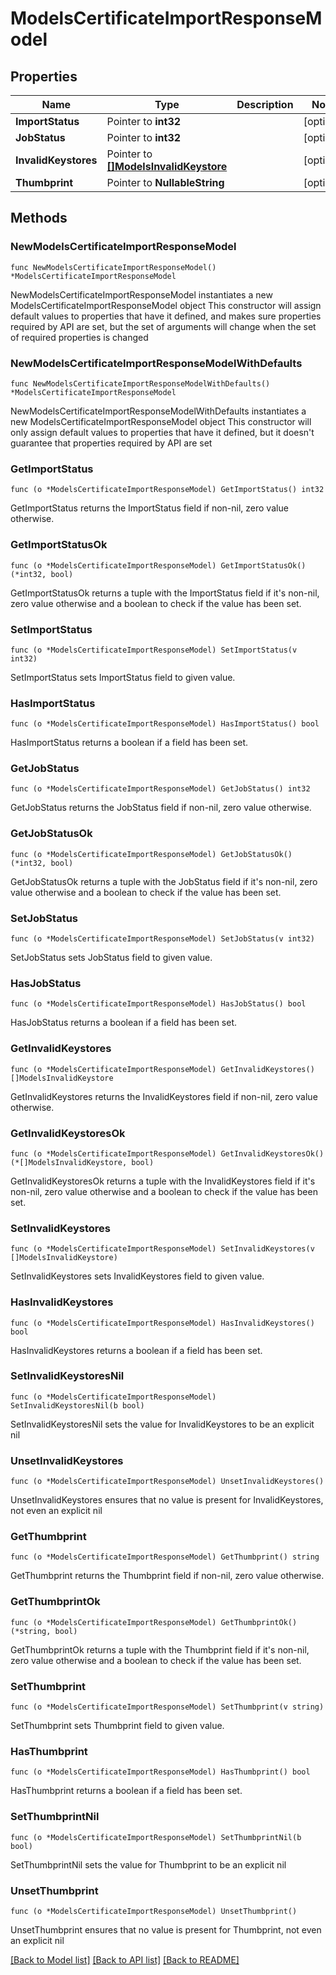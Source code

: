 # ModelsCertificateImportResponseModel

## Properties

Name | Type | Description | Notes
------------ | ------------- | ------------- | -------------
**ImportStatus** | Pointer to **int32** |  | [optional] 
**JobStatus** | Pointer to **int32** |  | [optional] 
**InvalidKeystores** | Pointer to [**[]ModelsInvalidKeystore**](ModelsInvalidKeystore.md) |  | [optional] 
**Thumbprint** | Pointer to **NullableString** |  | [optional] 

## Methods

### NewModelsCertificateImportResponseModel

`func NewModelsCertificateImportResponseModel() *ModelsCertificateImportResponseModel`

NewModelsCertificateImportResponseModel instantiates a new ModelsCertificateImportResponseModel object
This constructor will assign default values to properties that have it defined,
and makes sure properties required by API are set, but the set of arguments
will change when the set of required properties is changed

### NewModelsCertificateImportResponseModelWithDefaults

`func NewModelsCertificateImportResponseModelWithDefaults() *ModelsCertificateImportResponseModel`

NewModelsCertificateImportResponseModelWithDefaults instantiates a new ModelsCertificateImportResponseModel object
This constructor will only assign default values to properties that have it defined,
but it doesn't guarantee that properties required by API are set

### GetImportStatus

`func (o *ModelsCertificateImportResponseModel) GetImportStatus() int32`

GetImportStatus returns the ImportStatus field if non-nil, zero value otherwise.

### GetImportStatusOk

`func (o *ModelsCertificateImportResponseModel) GetImportStatusOk() (*int32, bool)`

GetImportStatusOk returns a tuple with the ImportStatus field if it's non-nil, zero value otherwise
and a boolean to check if the value has been set.

### SetImportStatus

`func (o *ModelsCertificateImportResponseModel) SetImportStatus(v int32)`

SetImportStatus sets ImportStatus field to given value.

### HasImportStatus

`func (o *ModelsCertificateImportResponseModel) HasImportStatus() bool`

HasImportStatus returns a boolean if a field has been set.

### GetJobStatus

`func (o *ModelsCertificateImportResponseModel) GetJobStatus() int32`

GetJobStatus returns the JobStatus field if non-nil, zero value otherwise.

### GetJobStatusOk

`func (o *ModelsCertificateImportResponseModel) GetJobStatusOk() (*int32, bool)`

GetJobStatusOk returns a tuple with the JobStatus field if it's non-nil, zero value otherwise
and a boolean to check if the value has been set.

### SetJobStatus

`func (o *ModelsCertificateImportResponseModel) SetJobStatus(v int32)`

SetJobStatus sets JobStatus field to given value.

### HasJobStatus

`func (o *ModelsCertificateImportResponseModel) HasJobStatus() bool`

HasJobStatus returns a boolean if a field has been set.

### GetInvalidKeystores

`func (o *ModelsCertificateImportResponseModel) GetInvalidKeystores() []ModelsInvalidKeystore`

GetInvalidKeystores returns the InvalidKeystores field if non-nil, zero value otherwise.

### GetInvalidKeystoresOk

`func (o *ModelsCertificateImportResponseModel) GetInvalidKeystoresOk() (*[]ModelsInvalidKeystore, bool)`

GetInvalidKeystoresOk returns a tuple with the InvalidKeystores field if it's non-nil, zero value otherwise
and a boolean to check if the value has been set.

### SetInvalidKeystores

`func (o *ModelsCertificateImportResponseModel) SetInvalidKeystores(v []ModelsInvalidKeystore)`

SetInvalidKeystores sets InvalidKeystores field to given value.

### HasInvalidKeystores

`func (o *ModelsCertificateImportResponseModel) HasInvalidKeystores() bool`

HasInvalidKeystores returns a boolean if a field has been set.

### SetInvalidKeystoresNil

`func (o *ModelsCertificateImportResponseModel) SetInvalidKeystoresNil(b bool)`

 SetInvalidKeystoresNil sets the value for InvalidKeystores to be an explicit nil

### UnsetInvalidKeystores
`func (o *ModelsCertificateImportResponseModel) UnsetInvalidKeystores()`

UnsetInvalidKeystores ensures that no value is present for InvalidKeystores, not even an explicit nil
### GetThumbprint

`func (o *ModelsCertificateImportResponseModel) GetThumbprint() string`

GetThumbprint returns the Thumbprint field if non-nil, zero value otherwise.

### GetThumbprintOk

`func (o *ModelsCertificateImportResponseModel) GetThumbprintOk() (*string, bool)`

GetThumbprintOk returns a tuple with the Thumbprint field if it's non-nil, zero value otherwise
and a boolean to check if the value has been set.

### SetThumbprint

`func (o *ModelsCertificateImportResponseModel) SetThumbprint(v string)`

SetThumbprint sets Thumbprint field to given value.

### HasThumbprint

`func (o *ModelsCertificateImportResponseModel) HasThumbprint() bool`

HasThumbprint returns a boolean if a field has been set.

### SetThumbprintNil

`func (o *ModelsCertificateImportResponseModel) SetThumbprintNil(b bool)`

 SetThumbprintNil sets the value for Thumbprint to be an explicit nil

### UnsetThumbprint
`func (o *ModelsCertificateImportResponseModel) UnsetThumbprint()`

UnsetThumbprint ensures that no value is present for Thumbprint, not even an explicit nil

[[Back to Model list]](../README.md#documentation-for-models) [[Back to API list]](../README.md#documentation-for-api-endpoints) [[Back to README]](../README.md)


